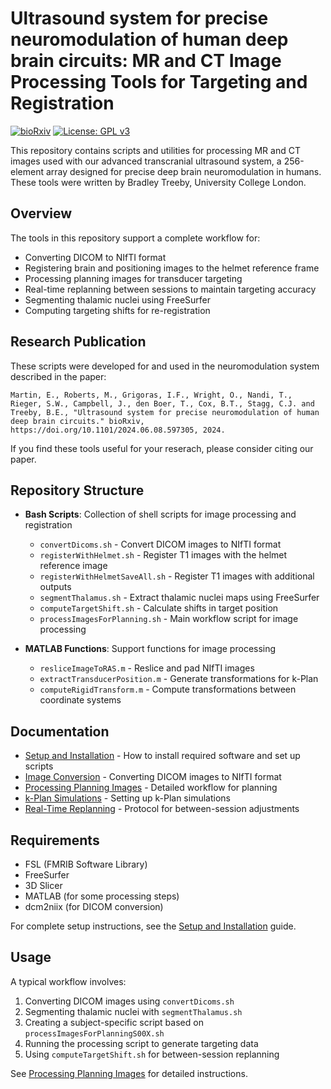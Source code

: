 # Ultrasound system for precise neuromodulation of human deep brain circuits: MR and CT Image Processing Tools for Targeting and Registration

[![bioRxiv](https://img.shields.io/badge/bioRxiv-10.1101/2024.06.08.597305-blue)](https://doi.org/10.1101/2024.06.08.597305) [![License: GPL v3](https://img.shields.io/badge/License-GPLv3-blue.svg)](https://www.gnu.org/licenses/gpl-3.0)

This repository contains scripts and utilities for processing MR and CT images used with our advanced transcranial ultrasound system, a 256-element array designed for precise deep brain neuromodulation in humans. These tools were written by Bradley Treeby, University College London.

## Overview

The tools in this repository support a complete workflow for:
- Converting DICOM to NIfTI format
- Registering brain and positioning images to the helmet reference frame
- Processing planning images for transducer targeting
- Real-time replanning between sessions to maintain targeting accuracy
- Segmenting thalamic nuclei using FreeSurfer
- Computing targeting shifts for re-registration

## Research Publication

These scripts were developed for and used in the neuromodulation system described in the paper:

`Martin, E., Roberts, M., Grigoras, I.F., Wright, O., Nandi, T., Rieger, S.W., Campbell, J., den Boer, T., Cox, B.T., Stagg, C.J. and Treeby, B.E., "Ultrasound system for precise neuromodulation of human deep brain circuits." bioRxiv, https://doi.org/10.1101/2024.06.08.597305, 2024.`

If you find these tools useful for your reserach, please consider citing our paper.

## Repository Structure

- **Bash Scripts**: Collection of shell scripts for image processing and registration
  - `convertDicoms.sh` - Convert DICOM images to NIfTI format
  - `registerWithHelmet.sh` - Register T1 images with the helmet reference image
  - `registerWithHelmetSaveAll.sh` - Register T1 images with additional outputs
  - `segmentThalamus.sh` - Extract thalamic nuclei maps using FreeSurfer
  - `computeTargetShift.sh` - Calculate shifts in target position
  - `processImagesForPlanning.sh` - Main workflow script for image processing

- **MATLAB Functions**: Support functions for image processing
  - `resliceImageToRAS.m` - Reslice and pad NIfTI images
  - `extractTransducerPosition.m` - Generate transformations for k-Plan
  - `computeRigidTransform.m` - Compute transformations between coordinate systems

## Documentation

- [Setup and Installation](docs/setup.md) - How to install required software and set up scripts
- [Image Conversion](docs/image-conversion.md) - Converting DICOM images to NIfTI format
- [Processing Planning Images](docs/processing-planning-images.md) - Detailed workflow for planning
- [k-Plan Simulations](docs/k-plan.md) - Setting up k-Plan simulations
- [Real-Time Replanning](docs/replanning.md) - Protocol for between-session adjustments

## Requirements

- FSL (FMRIB Software Library)
- FreeSurfer
- 3D Slicer
- MATLAB (for some processing steps)
- dcm2niix (for DICOM conversion)

For complete setup instructions, see the [Setup and Installation](docs/setup.md) guide.

## Usage

A typical workflow involves:
1. Converting DICOM images using `convertDicoms.sh`
2. Segmenting thalamic nuclei with `segmentThalamus.sh`
3. Creating a subject-specific script based on `processImagesForPlanningS00X.sh`
4. Running the processing script to generate targeting data
5. Using `computeTargetShift.sh` for between-session replanning

See [Processing Planning Images](docs/processing-planning-images.md) for detailed instructions.